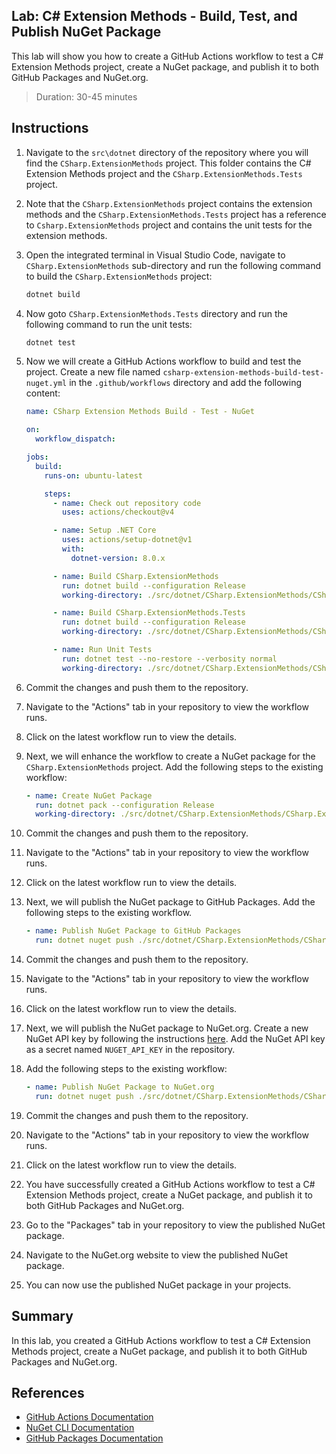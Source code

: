 ## Lab: C# Extension Methods - Build, Test, and Publish NuGet Package

This lab will show you how to create a GitHub Actions workflow to test a C# Extension Methods project, create a NuGet package, and publish it to both GitHub Packages and NuGet.org.

> Duration: 30-45 minutes

## Instructions

1. Navigate to the `src\dotnet` directory of the repository where you will find the `CSharp.ExtensionMethods` project. This folder contains the C# Extension Methods project and the `CSharp.ExtensionMethods.Tests` project.

2. Note that the `CSharp.ExtensionMethods` project contains the extension methods and the `CSharp.ExtensionMethods.Tests` project has a reference to `Csharp.ExtensionMethods` project and contains the unit tests for the extension methods.

3. Open the integrated terminal in Visual Studio Code, navigate to `CSharp.ExtensionMethods` sub-directory and run the following command to build the `CSharp.ExtensionMethods` project:

   ```bash
   dotnet build
   ```

4. Now goto `CSharp.ExtensionMethods.Tests` directory and run the following command to run the unit tests:

   ```bash
   dotnet test
   ```

5. Now we will create a GitHub Actions workflow to build and test the project. Create a new file named `csharp-extension-methods-build-test-nuget.yml` in the `.github/workflows` directory and add the following content:

   ```yaml
   name: CSharp Extension Methods Build - Test - NuGet

   on:
     workflow_dispatch:

   jobs:
     build:
       runs-on: ubuntu-latest

       steps:
         - name: Check out repository code
           uses: actions/checkout@v4

         - name: Setup .NET Core
           uses: actions/setup-dotnet@v1
           with:
             dotnet-version: 8.0.x

         - name: Build CSharp.ExtensionMethods
           run: dotnet build --configuration Release
           working-directory: ./src/dotnet/CSharp.ExtensionMethods/CSharp.ExtensionMethods

         - name: Build CSharp.ExtensionMethods.Tests
           run: dotnet build --configuration Release
           working-directory: ./src/dotnet/CSharp.ExtensionMethods/CSharp.ExtensionMethods.Tests

         - name: Run Unit Tests
           run: dotnet test --no-restore --verbosity normal
           working-directory: ./src/dotnet/CSharp.ExtensionMethods/CSharp.ExtensionMethods.Tests
   ```

6. Commit the changes and push them to the repository.

7. Navigate to the "Actions" tab in your repository to view the workflow runs.

8. Click on the latest workflow run to view the details.

9. Next, we will enhance the workflow to create a NuGet package for the `CSharp.ExtensionMethods` project. Add the following steps to the existing workflow:

   ```yaml
   - name: Create NuGet Package
     run: dotnet pack --configuration Release
     working-directory: ./src/dotnet/CSharp.ExtensionMethods/CSharp.ExtensionMethods
   ```

10. Commit the changes and push them to the repository.

11. Navigate to the "Actions" tab in your repository to view the workflow runs.

12. Click on the latest workflow run to view the details.

13. Next, we will publish the NuGet package to GitHub Packages. Add the following steps to the existing workflow.

    ```yaml
    - name: Publish NuGet Package to GitHub Packages
      run: dotnet nuget push ./src/dotnet/CSharp.ExtensionMethods/CSharp.ExtensionMethods/bin/Release/*.nupkg --source "https://nuget.pkg.github.com/${{ github.repository_owner }}/index.json" --api-key ${{ secrets.GITHUB_TOKEN }} --skip-duplicate
    ```

14. Commit the changes and push them to the repository.

15. Navigate to the "Actions" tab in your repository to view the workflow runs.

16. Click on the latest workflow run to view the details.

17. Next, we will publish the NuGet package to NuGet.org. Create a new NuGet API key by following the instructions [here](https://docs.microsoft.com/en-us/nuget/quickstart/create-and-publish-a-package-using-the-dotnet-cli#publish-the-package). Add the NuGet API key as a secret named `NUGET_API_KEY` in the repository.

18. Add the following steps to the existing workflow:

    ```yaml
    - name: Publish NuGet Package to NuGet.org
      run: dotnet nuget push ./src/dotnet/CSharp.ExtensionMethods/CSharp.ExtensionMethods/bin/Release/*.nupkg --source "https://api.nuget.org/v3/index.json" --api-key ${{ secrets.NUGET_API_KEY }} --skip-duplicate
    ```

19. Commit the changes and push them to the repository.

20. Navigate to the "Actions" tab in your repository to view the workflow runs.

21. Click on the latest workflow run to view the details.

22. You have successfully created a GitHub Actions workflow to test a C# Extension Methods project, create a NuGet package, and publish it to both GitHub Packages and NuGet.org.

23. Go to the "Packages" tab in your repository to view the published NuGet package.

24. Navigate to the NuGet.org website to view the published NuGet package.

25. You can now use the published NuGet package in your projects.

## Summary

In this lab, you created a GitHub Actions workflow to test a C# Extension Methods project, create a NuGet package, and publish it to both GitHub Packages and NuGet.org.

## References

- [GitHub Actions Documentation](https://docs.github.com/en/actions)
- [NuGet CLI Documentation](https://docs.microsoft.com/en-us/nuget/reference/cli-reference/cli-reference)
- [GitHub Packages Documentation](https://docs.github.com/en/packages)
